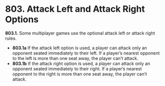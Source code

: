 # **803.** Attack Left and Attack Right Options

**803.1.** Some multiplayer games use the optional attack left or attack right rules.
+ **803.1a** If the attack left option is used, a player can attack only an opponent seated immediately to their left. If a player’s nearest opponent to the left is more than one seat away, the player can’t attack.
+ **803.1b** If the attack right option is used, a player can attack only an opponent seated immediately to their right. If a player’s nearest opponent to the right is more than one seat away, the player can’t attack.
